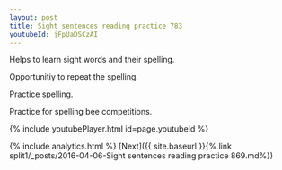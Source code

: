 ```yaml
---
layout: post
title: Sight sentences reading practice 783
youtubeId: jFpUaDSCzAI
---
```

 
 
Helps to learn sight words and their spelling.

Opportunitiy to repeat the spelling. 

Practice spelling. 
 
Practice for spelling bee competitions. 
 
{% include youtubePlayer.html id=page.youtubeId %}
 
 
{% include analytics.html %} 
[Next]({{ site.baseurl }}{% link  split1/_posts/2016-04-06-Sight sentences reading practice 869.md%})
 
